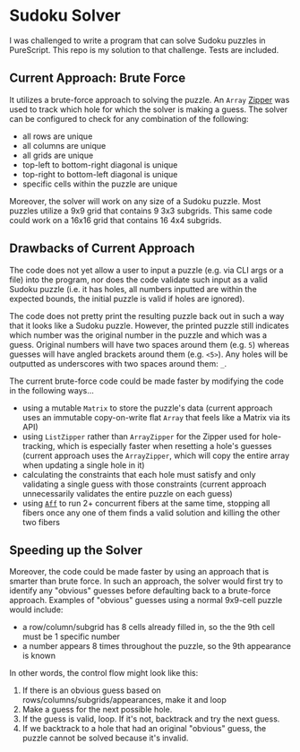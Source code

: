 # Sudoku Solver

I was challenged to write a program that can solve Sudoku puzzles in PureScript. This repo is my solution to that challenge. Tests are included.

## Current Approach: Brute Force

It utilizes a brute-force approach to solving the puzzle. An `Array` [Zipper](https://github.com/JordanMartinez/purescript-jordans-reference/blob/latestRelease/31-Design-Patterns/14-Zipper.md) was used to track which hole for which the solver is making a guess. The solver can be configured to check for any combination of the following:
- all rows are unique
- all columns are unique
- all grids are unique
- top-left to bottom-right diagonal is unique
- top-right to bottom-left diagonal is unique
- specific cells within the puzzle are unique

Moreover, the solver will work on any size of a Sudoku puzzle. Most puzzles utilize a 9x9 grid that contains 9 3x3 subgrids. This same code could work on a 16x16 grid that contains 16 4x4 subgrids.

## Drawbacks of Current Approach

The code does not yet allow a user to input a puzzle (e.g. via CLI args or a file) into the program, nor does the code validate such input as a valid Sudoku puzzle (i.e. it has holes, all numbers inputted are within the expected bounds, the initial puzzle is valid if holes are ignored).

The code does not pretty print the resulting puzzle back out in such a way that it looks like a Sudoku puzzle. However, the printed puzzle still indicates which number was the original number in the puzzle and which was a guess. Original numbers will have two spaces around them (e.g. ` 5 `) whereas guesses will have angled brackets around them (e.g. `<5>`). Any holes will be outputted as underscores with two spaces around them: ` _ `.

The current brute-force code could be made faster by modifying the code in the following ways...
- using a mutable `Matrix` to store the puzzle's data (current approach uses an immutable copy-on-write flat `Array` that feels like a Matrix via its API)
- using `ListZipper` rather than `ArrayZipper` for the Zipper used for hole-tracking, which is especially faster when resetting a hole's guesses (current approach uses the `ArrayZipper`, which will copy the entire array when updating a single hole in it)
- calculating the constraints that each hole must satisfy and only validating a single guess with those constraints (current approach unnecessarily validates the entire puzzle on each guess)
- using [`Aff`](https://pursuit.purescript.org/packages/purescript-aff/5.1.2/docs/Effect.Aff#t:Aff) to run 2+ concurrent fibers at the same time, stopping all fibers once any one of them finds a valid solution and killing the other two fibers

## Speeding up the Solver

Moreover, the code could be made faster by using an approach that is smarter than brute force. In such an approach, the solver would first try to identify any "obvious" guesses before defaulting back to a brute-force approach. Examples of "obvious" guesses using a normal 9x9-cell puzzle would include:
- a row/column/subgrid has 8 cells already filled in, so the the 9th cell must be 1 specific number
- a number appears 8 times throughout the puzzle, so the 9th appearance is known

In other words, the control flow might look like this:
1. If there is an obvious guess based on rows/columns/subgrids/appearances, make it and loop
2. Make a guess for the next possible hole.
3. If the guess is valid, loop. If it's not, backtrack and try the next guess.
4. If we backtrack to a hole that had an original "obvious" guess, the puzzle cannot be solved because it's invalid.
